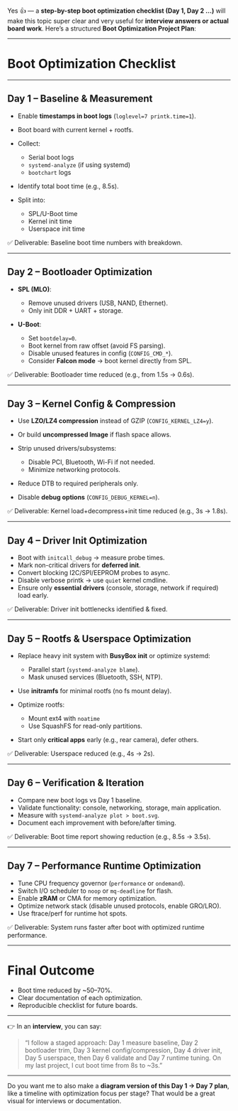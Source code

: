 Yes 👍 — a **step-by-step boot optimization checklist (Day 1, Day 2 …)** will make this topic super clear and very useful for **interview answers or actual board work**.
Here’s a structured **Boot Optimization Project Plan**:

---

# **Boot Optimization Checklist**

---

## **Day 1 – Baseline & Measurement**

* Enable **timestamps in boot logs** (`loglevel=7 printk.time=1`).
* Boot board with current kernel + rootfs.
* Collect:

  * Serial boot logs
  * `systemd-analyze` (if using systemd)
  * `bootchart` logs
* Identify total boot time (e.g., 8.5s).
* Split into:

  * SPL/U-Boot time
  * Kernel init time
  * Userspace init time

✅ Deliverable: Baseline boot time numbers with breakdown.

---

## **Day 2 – Bootloader Optimization**

* **SPL (MLO)**:

  * Remove unused drivers (USB, NAND, Ethernet).
  * Only init DDR + UART + storage.
* **U-Boot**:

  * Set `bootdelay=0`.
  * Boot kernel from raw offset (avoid FS parsing).
  * Disable unused features in config (`CONFIG_CMD_*`).
  * Consider **Falcon mode** → boot kernel directly from SPL.

✅ Deliverable: Bootloader time reduced (e.g., from 1.5s → 0.6s).

---

## **Day 3 – Kernel Config & Compression**

* Use **LZO/LZ4 compression** instead of GZIP (`CONFIG_KERNEL_LZ4=y`).
* Or build **uncompressed Image** if flash space allows.
* Strip unused drivers/subsystems:

  * Disable PCI, Bluetooth, Wi-Fi if not needed.
  * Minimize networking protocols.
* Reduce DTB to required peripherals only.
* Disable **debug options** (`CONFIG_DEBUG_KERNEL=n`).

✅ Deliverable: Kernel load+decompress+init time reduced (e.g., 3s → 1.8s).

---

## **Day 4 – Driver Init Optimization**

* Boot with `initcall_debug` → measure probe times.
* Mark non-critical drivers for **deferred init**.
* Convert blocking I2C/SPI/EEPROM probes to async.
* Disable verbose printk → use `quiet` kernel cmdline.
* Ensure only **essential drivers** (console, storage, network if required) load early.

✅ Deliverable: Driver init bottlenecks identified & fixed.

---

## **Day 5 – Rootfs & Userspace Optimization**

* Replace heavy init system with **BusyBox init** or optimize systemd:

  * Parallel start (`systemd-analyze blame`).
  * Mask unused services (Bluetooth, SSH, NTP).
* Use **initramfs** for minimal rootfs (no fs mount delay).
* Optimize rootfs:

  * Mount ext4 with `noatime`
  * Use SquashFS for read-only partitions.
* Start only **critical apps** early (e.g., rear camera), defer others.

✅ Deliverable: Userspace reduced (e.g., 4s → 2s).

---

## **Day 6 – Verification & Iteration**

* Compare new boot logs vs Day 1 baseline.
* Validate functionality: console, networking, storage, main application.
* Measure with `systemd-analyze plot > boot.svg`.
* Document each improvement with before/after timing.

✅ Deliverable: Boot time report showing reduction (e.g., 8.5s → 3.5s).

---

## **Day 7 – Performance Runtime Optimization**

* Tune CPU frequency governor (`performance` or `ondemand`).
* Switch I/O scheduler to `noop` or `mq-deadline` for flash.
* Enable **zRAM** or CMA for memory optimization.
* Optimize network stack (disable unused protocols, enable GRO/LRO).
* Use ftrace/perf for runtime hot spots.

✅ Deliverable: System runs faster after boot with optimized runtime performance.

---

# **Final Outcome**

* Boot time reduced by \~50–70%.
* Clear documentation of each optimization.
* Reproducible checklist for future boards.

---

👉 In an **interview**, you can say:

> “I follow a staged approach: Day 1 measure baseline, Day 2 bootloader trim, Day 3 kernel config/compression, Day 4 driver init, Day 5 userspace, then Day 6 validate and Day 7 runtime tuning. On my last project, I cut boot time from 8s to \~3s.”

---

Do you want me to also make a **diagram version of this Day 1 → Day 7 plan**, like a timeline with optimization focus per stage? That would be a great visual for interviews or documentation.
